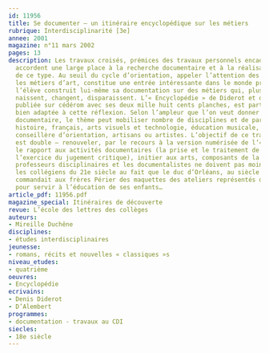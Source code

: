 ```yaml
---
id: 11956
title: Se documenter – un itinéraire encyclopédique sur les métiers
rubrique: Interdisciplinarité [3e]
annee: 2001
magazine: n°11 mars 2002
pages: 13
description: Les travaux croisés, prémices des travaux personnels encadrés au lycée,
  accordent une large place à la recherche documentaire et à la réalisation de dossiers
  de ce type. Au seuil du cycle d’orientation, appeler l’attention des élèves sur
  les métiers d’art, constitue une entrée intéressante dans le monde professionnel – 
  l’élève construit lui-même sa documentation sur des métiers qui, plus que les autres,
  naissent, changent, disparaissent. L’« Encyclopédie » de Diderot et d’Alembert,
  publiée sur cédérom avec ses deux mille huit cents planches, est particulièrement
  bien adaptée à cette réflexion. Selon l’ampleur que l’on veut donner au dossier
  documentaire, le thème peut mobiliser nombre de disciplines et de partenaires – 
  histoire, français, arts visuels et technologie, éducation musicale, documentaliste,
  conseillère d’orientation, artisans ou artistes. L’objectif de ce travail croisé
  est double – renouveler, par le recours à la version numérisée de l’« Encyclopédie »,
  le rapport aux activités documentaires (la prise et le traitement de l’information,
  l’exercice du jugement critique), initier aux arts, composants de la culture. Les
  professeurs disciplinaires et les documentalistes ne doivent pas moins y sensibiliser
  les collégiens du 21e siècle au fait que le duc d’Orléans, au siècle des Lumières,
  commandait aux frères Périer des maquettes des ateliers représentés dans l’« Encyclopédie »
  pour servir à l’éducation de ses enfants…
article_pdf: 11956.pdf
magazine_special: Itinéraires de découverte
revue: L’école des lettres des collèges
auteurs:
- Mireille Duchêne
disciplines:
- études interdisciplinaires
jeunesse:
- romans, récits et nouvelles « classiques »s
niveau_etudes:
- quatrième
oeuvres:
- Encyclopédie
ecrivains:
- Denis Diderot
- D’Alembert
programmes:
- documentation - travaux au CDI
siecles:
- 18e siècle
---
```

